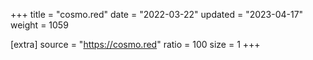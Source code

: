 +++
title = "cosmo.red"
date = "2022-03-22"
updated = "2023-04-17"
weight = 1059

[extra]
source = "https://cosmo.red"
ratio = 100
size = 1
+++

